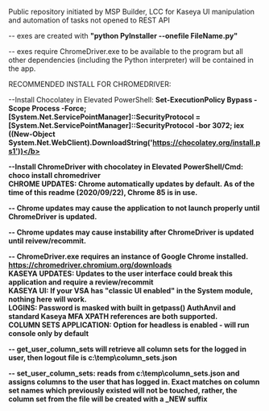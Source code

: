 Public repository initiated by MSP Builder, LCC for Kaseya UI manipulation and automation of tasks not opened to REST API

-- exes are created with <b>"python PyInstaller --onefile FileName.py"</b>

-- exes require ChromeDriver.exe to be available to the program but all other dependencies (including the Python interpreter) will be contained in the app.

RECOMMENDED INSTALL FOR CHROMEDRIVER:

--Install Chocolatey in Elevated PowerShell:
<b>Set-ExecutionPolicy Bypass -Scope Process -Force; [System.Net.ServicePointManager]::SecurityProtocol = [System.Net.ServicePointManager]::SecurityProtocol -bor 3072; iex ((New-Object System.Net.WebClient).DownloadString('https://chocolatey.org/install.ps1'))</b>

--Install ChromeDriver with chocolatey in Elevated PowerShell/Cmd:
<b>choco install chromedriver</b>
<br>
CHROME UPDATES: Chrome automatically updates by default. As of the time of this readme (2020/09/22), Chrome 85 is in use. 

-- Chrome updates may cause the application to not launch properly until ChromeDriver is updated. 

-- Chrome updates may cause instability after ChromeDriver is updated until reivew/recommit.

-- ChromeDriver.exe requires an instance of Google Chrome installed. https://chromedriver.chromium.org/downloads
<br>
KASEYA UPDATES: Updates to the user interface could break this application and require a review/recommit
<br>
KASEYA UI: If your VSA has "classic UI enabled" in the System module, nothing here will work.
<br>
LOGINS: Password is masked with built in getpass() AuthAnvil and standard Kaseya MFA XPATH references are both supported.
<br>
COLUMN SETS APPLICATION: Option for headless is enabled - will run console only by default 

-- get_user_column_sets will retrieve all column sets for the logged in user, then logout file is c:\temp\column_sets.json

-- set_user_column_sets: <b>reads from c:\temp\column_sets.json</b> and assigns columns to the user that has logged in. Exact matches on column set names which previously existed will not be touched, rather, the column set from the file will be created with a _NEW suffix

